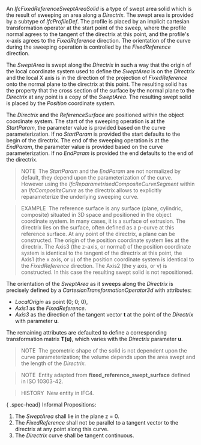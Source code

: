 An _IfcFixedReferenceSweptAreaSolid_ is a type of swept area solid which is the result of sweeping an area along a _Directrix_. The swept area is provided by a subtype of _IfcProfileDef_. The profile is placed by an implicit cartesian transformation operator at the start point of the sweep, where the profile normal agrees to the tangent of the directrix at this point, and the profile's x-axis agrees to the _FixedReference_ direction. The orientation of the curve during the sweeping operation is controlled by the _FixedReference_ direction.

The _SweptArea_ is swept along the _Directrix_ in such a way that the origin of the local coordinate system used to define the _SweptArea_ is on the _Directrix_ and the local X axis is in the direction of the projection of _FixedReference_ onto the normal plane to the directrix at this point. The resulting solid has the property that the cross section of the surface by the normal plane to the _Directrix_ at any point is a copy of the _SweptArea_. The resulting swept solid is placed by the _Position_ coordinate system.

The _Directrix_ and the _ReferenceSurface_ are positioned within the object coordinate system. The start of the sweeping operation is at the _StartParam_, the parameter value is provided based on the curve parameterization. If no _StartParam_ is provided the start defaults to the begin of the directrix. The end of the sweeping operation is at the _EndParam_, the parameter value is provided based on the curve parameterization. If no _EndParam_ is provided the end defaults to the end of the directrix.

> NOTE&nbsp; The _StartParam_ and the _EndParam_ are not normalized by default, they depend upon the parameterization of the curve. However using the _IfcReparametrisedCompositeCurveSegment_ within an _IfcCompositeCurve_ as the directrix allows to explicitly reparameterize the underlying sweeping curve.

> EXAMPLE&nbsp; The reference surface is any surface (plane, cylindric, composite) situated in 3D space and positioned in the object coordinate system. In many cases, it is a surface of extrusion. The directrix lies on the surface, often defined as a p-curve at this reference surface. At any point of the directrix, a plane can be constructed. The origin of the position coordinate system lies at the directrix. The Axis3 (the z-axis, or normal) of the position coordinate system is identical to the tangent of the directrix at this point, the Axis1 (the x axis, or u) of the position coordinate system is identical to the _FixedReference_ direction. The Axis2 (the y axis, or v) is constructed. In this case the resulting swept solid is not repositioned.

The orientation of the _SweptArea_ as it sweeps along the _Directrix_ is precisely defined by a _CartesianTransformationOperator3d_ with attributes:

* _LocalOrigin_ as point (0; 0; 0),
* _Axis1_ as the _FixedReference_.
* _Axis3_ as the direction of the tangent vector **t** at the point of the _Directrix_ with parameter **u**.

The remaining attributes are defaulted to define a corresponding transformation matrix **T(u)**, which varies with the _Directrix_ parameter **u**.

> NOTE&nbsp; The geometric shape of the solid is not dependent upon the curve parameterization; the volume depends upon the area swept and the length of the _Directrix_.

> NOTE&nbsp; Entity adapted from **fixed_reference_swept_surface** defined in ISO 10303-42.

> HISTORY&nbsp; New entity in IFC4.

{ .spec-head}
Informal Propositions:

1. The _SweptArea_ shall lie in the plane z = 0.
2. The _FixedReference_ shall not be parallel to a tangent vector to the directrix at any point along this curve.
3. The _Directrix_ curve shall be tangent continuous.